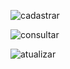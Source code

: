 
![cadastrar](https://github.com/Juliasdg/projetoWeb-Handlebars/assets/108619704/7b2f6a07-aa2e-4e80-a733-c57165c58243)


![consultar](https://github.com/Juliasdg/projetoWeb-Handlebars/assets/108619704/a1a17dcb-e5ef-489b-ae23-d27aa0f1b993)

![atualizar](https://github.com/Juliasdg/projetoWeb-Handlebars/assets/108619704/f744f396-c24f-45f8-a911-ad14fd8080d5)
